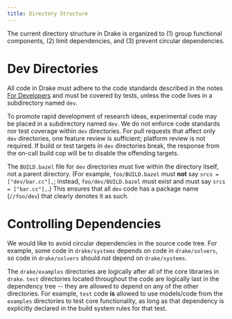 ```yaml
---
title: Directory Structure
---
```


The current directory structure in Drake is organized to (1) group functional
components, (2) limit dependencies, and (3) prevent circular dependencies.

# Dev Directories

All code in Drake must adhere to the code standards described in the notes
[For Developers](/developers.html#developer-notes) and must be covered by tests, unless
the code lives in a subdirectory named ``dev``.

To promote rapid development of research ideas, experimental code may be placed
in a subdirectory named ``dev``.  We do not enforce code standards nor test
coverage within ``dev`` directories.  For pull requests that affect only
``dev`` directories, one feature review is sufficient; platform review is not
required.  If build or test targets in ``dev`` directories break, the response
from the on-call build cop will be to disable the offending targets.

The ``BUILD.bazel`` file for ``dev`` directories must live within the directory
itself, not a parent directory.  (For example, ``foo/BUILD.bazel`` must **not**
say ``srcs = ["dev/bar.cc"],``; instead, ``foo/dev/BUILD.bazel`` must exist and
must say ``srcs = ["bar.cc"],``.)  This ensures that all ``dev`` code has a
package name (``//foo/dev``) that clearly denotes it as such.

# Controlling Dependencies

We would like to avoid circular dependencies in the source code tree.  For
example, some code in ``drake/systems`` depends on code in ``drake/solvers``, so
code in ``drake/solvers`` should *not* depend on ``drake/systems``.

The ``drake/examples`` directories are logically after all of the core libraries
in ``drake``.  ``test`` directories located throughout the code are logically
last in the dependency tree -- they are allowed to depend on any of the other
directories.  For example, ``test`` code **is** allowed to use models/code from
the ``examples`` directories to test core functionality, as long as that
dependency is explicitly declared in the build system rules for that test.
